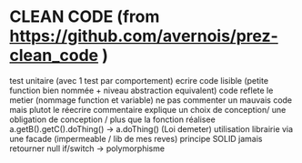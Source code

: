 # CLEAN CODE (from https://github.com/avernois/prez-clean_code )

test unitaire (avec 1 test par comportement)
ecrire code lisible (petite function bien nommée + niveau abstraction equivalent)
code reflete le metier (nommage function et variable)
ne pas commenter un mauvais code mais plutot le réecrire
commentaire explique un choix de conception/ une obligation de conception / plus que la fonction réalisee
a.getB().getC().doThing() -> a.doThing()  (Loi demeter)
utilisation librairie via une facade (impermeable / lib de mes reves)
principe SOLID
jamais retourner null
if/switch -> polymorphisme